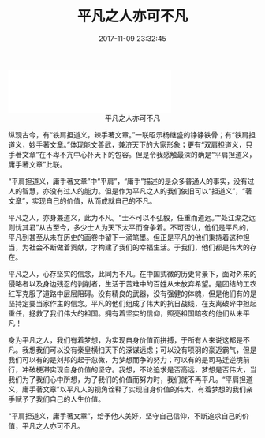 ﻿---
title: 平凡之人亦可不凡
date: 2017-11-09 23:32:45
tags: composition
categories: workline
---
<iframe frameborder="no" border="0" marginwidth="0" marginheight="0" width=330 height=86 src="//music.163.com/outchain/player?type=2&id=513231107&auto=1&height=66"></iframe>

<center>平凡之人亦可不凡</center >

纵观古今，有“铁肩担道义，辣手著文章。”一联昭示杨继盛的铮铮铁骨；有“铁肩担道义，妙手著文章。”体现能文善武，兼济天下的大家形象；更有“双肩担道义，只手著文章”在不卑不亢中心怀天下的包容。但是令我感触最深的确是“平肩担道义，庸手著文章”此联。

“平肩担道义，庸手著文章”中“平肩”，“庸手”描述的是众多普通人的事实，没有过人的智慧，亦没有过人的能力。但是作为平凡之人的我们依旧可以“担道义”，“著文章”，实现自己的价值，从而成就自己的不凡。

平凡之人，亦身兼道义，此为不凡。“士不可以不弘毅，任重而道远。”“处江湖之远则忧其君”从古至今，多少士人为天下太平而奋争着。不可否认，他们是平凡的，平凡到甚至从未在历史的画卷中留下一滴笔墨。但正是平凡的他们秉持着这种担当，为社会不断做着贡献，才构建了我们的幸福生活。于我们，他们都是伟大的存在。

平凡之人，心存坚实的信念，此同为不凡。在中国式微的历史背景下，面对外来的侵略者以及身边残忍的剥削者，生活于苦难中的百姓从未放弃希望。是团结的工农红军克服了道路中层层阻碍。没有精良的武器，没有强健的体魄，但是他们有的是坚持定要当家作主的信念。平凡的他们组成了伟大的抗日战线，在支离破碎中担起重任，拯救了我们伟大的祖国。拥有着坚实的信仰，照亮祖国暗夜的他们从未平凡！

身为平凡之人，我们有着梦想，为实现自身价值而拼搏，于所有人来说这都是不凡。我想我们可以没有秦皇横扫天下的深谋远虑；可以没有项羽的豪迈霸气，但是我们可以有的是刘邦的起于忽微，为梦想而争的努力；可以有的是司马迁逆境前行，冲破梗滞实现自身价值的坚守。我想，不论追求是否高远，梦想是否伟大，当我们为了我们心中所想，为了我们的价值而努力时，我们就不再平凡。“平肩担道义，庸手著文章”以平凡人的视角诠释了实现自身价值的伟大，有着梦想的我们亲手赋予了我们自己的人生价值。

“平肩担道义，庸手著文章”，给予他人美好，坚守自己信仰，不断追求自己的价值，平凡之人亦可不凡。
